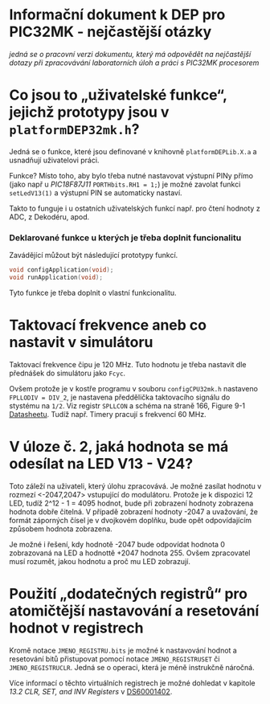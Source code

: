 # Informační dokument k DEP pro PIC32MK - nejčastější otázky
_jedná se o pracovní verzi dokumentu, který má odpovědět na nejčastější dotazy při zpracovávání laboratorních úloh a práci s PIC32MK procesorem_

# Co jsou to „uživatelské funkce“, jejichž prototypy jsou v `platformDEP32mk.h`?
Jedná se o funkce, které jsou definované v knihovně `platformDEPLib.X.a` a usnadňují uživatelovi práci.

Funkce? Místo toho, aby bylo třeba nutné nastavovat výstupní PINy přímo (jako např u _PIC18F87J11_ `PORTHbits.RH1 = 1;`) je možné zavolat funkci `setLedV13(1)` a výstupní PIN se automaticky nastaví.

Takto to funguje i u ostatních uživatelských funkcí např. pro čtení hodnoty z ADC, z Dekodéru, apod.

### Deklarované funkce u kterých je třeba doplnit funcionalitu

Zavádějící můžout být následující prototypy funkcí.

```c
void configApplication(void);
void runApplication(void);
```
Tyto funkce je třeba doplnit o vlastní funkcionalitu.

# Taktovací frekvence aneb co nastavit v simulátoru

Taktovací frekvence čipu je 120 MHz. Tuto hodnotu je třeba nastavit dle přednášek do simulátoru jako `Fcyc`.

Ovšem protože je v kostře programu v souboru `configCPU32mk.h` nastaveno `FPLLODIV = DIV_2`, je nastavena předdělička taktovacího signálu do stystému na `1/2`. Viz registr `SPLLCON` a schéma na straně 166, Figure 9-1 [Datasheetu](https://ww1.microchip.com/downloads/aemDocuments/documents/MCU32/ProductDocuments/DataSheets/PIC32MK_GP_MC_Familly_Datasheet_60001402G.pdf). Tudíž např. Timery pracují s frekvencí 60 MHz.

# V úloze č. 2, jaká hodnota se má odesílat na LED V13 - V24?

Toto záleží na uživateli, který úlohu zpracovává. Je možné zasílat hodnotu v rozmezí <-2047,2047> vstupující do modulátoru. Protože je k dispozici 12 LED, tudíž 2^12 - 1 = 4095 hodnot, bude při zobrazení hodnoty zobrazena hodnota dobře čitelná. V případě zobrazení hodnoty -2047 a uvažování, že formát záporných čísel je v dvojkovém doplňku, bude opět odpovídajícím způsobem hodnota zobrazena.

Je možné i řešení, kdy hodnotě -2047 bude odpovídat hodnota 0 zobrazovaná na LED a hodnottě +2047 hodnota 255. Ovšem zpracovatel musí rozumět, jakou hodnotu a proč mu LED zobrazují.

# Použití „dodatečných registrů“ pro atomičtější nastavování a resetování hodnot v registrech

Kromě notace `JMENO_REGISTRU.bits` je možné k nastavování hodnot a resetování bitů přistupovat pomocí notace `JMENO_REGISTRUSET` či `JMENO_REGISTRUCLR`. Jedná se o operaci, která je méně instrukčně náročná.

Více informací o těchto virtuálních registrech je možné dohledat v kapitole *13.2 CLR, SET, and INV Registers* v [DS60001402](https://ww1.microchip.com/downloads/aemDocuments/documents/MCU32/ProductDocuments/DataSheets/PIC32MK_GP_MC_Familly_Datasheet_60001402G.pdf).
